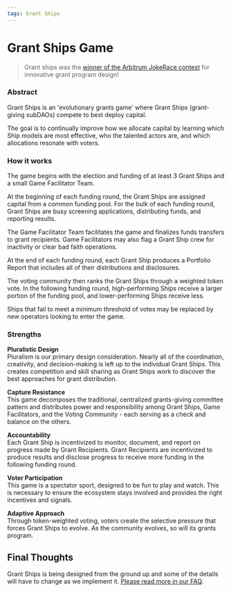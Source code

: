 ```yaml
---
tags: Grant Ships
---
```


# Grant Ships Game

> Grant ships was the [winner of the Arbitrum JokeRace contest](https://twitter.com/daomasons/status/1663332943308402690) for innovative grant program design!

### **Abstract**

Grant Ships is an 'evolutionary grants game' where Grant Ships (grant-giving subDAOs) compete to best deploy capital.

The goal is to continually improve how we allocate capital by learning which Ship models are most effective, who the talented actors are, and which allocations resonate with voters.

### How it works

The game begins with the election and funding of at least 3 Grant Ships and a small Game Facilitator Team.

At the beginning of each funding round, the Grant Ships are assigned capital from a common funding pool. For the bulk of each funding round, Grant Ships are busy screening applications, distributing funds, and reporting results.

The Game Facilitator Team facilitates the game and finalizes funds transfers to grant recipients. Game Facilitators may also flag a Grant Ship crew for inactivity or clear bad faith operations.

At the end of each funding round, each Grant Ship produces a Portfolio Report that includes all of their distributions and disclosures.

The voting community then ranks the Grant Ships through a weighted token vote. In the following funding round, high-performing Ships receive a larger portion of the funding pool, and lower-performing Ships receive less.

Ships that fail to meet a minimum threshold of votes may be replaced by new operators looking to enter the game.

### Strengths

**Pluralistic Design**  
Pluralism is our primary design consideration. Nearly all of the coordination, creativity, and decision-making is left up to the individual Grant Ships. This creates competition and skill sharing as Grant Ships work to discover the best approaches for grant distribution.

**Capture Resistance**  
This game decomposes the traditional, centralized grants-giving committee pattern and distributes power and responsibility among Grant Ships, Game Facilitators, and the Voting Community - each serving as a check and balance on the others.

**Accountability**  
Each Grant Ship is incentivized to monitor, document, and report on progress made by Grant Recipients. Grant Recipients are incentivized to produce results and disclose progress to receive more funding in the following funding round.

**Voter Participation**  
This game is a spectator sport, designed to be fun to play and watch. This is necessary to ensure the ecosystem stays involved and provides the right incentives and signals.

**Adaptive Approach**  
Through token-weighted voting, voters create the selective pressure that forces Grant Ships to evolve. As the community evolves, so will its grants program.

## Final Thoughts

Grant Ships is being designed from the ground up and some of the details will have to change as we implement it. [Please read more in our FAQ](/faqs/grantShipsFAQ.md).
